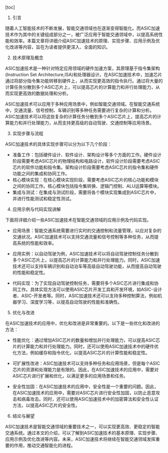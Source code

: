 
[toc]                    
                
                
1. 引言

随着人工智能技术的不断发展，智能交通领域也在逐渐变得智能化。而ASIC加速技术作为其中的关键组成部分之一，被广泛应用于智能交通领域中，以提高系统性能和效率。本篇文章将详细介绍ASIC加速技术的原理、实现步骤、应用示例及优化改进等内容，旨在为读者提供更深入、全面的知识。

2. 技术原理及概念

ASIC加速技术是一种针对特定应用领域的硬件加速方案，其原理基于指令集架构(Instruction Set Architecture,ISA)和处理器设计。在ASIC加速技术中，加速芯片通过将部分指令集功能转移到硬件上，从而实现更高效的指令执行。通过将大量的计算任务分散到多个ASIC芯片上，可以提高芯片的计算能力和并行处理能力，从而实现更高效的数据处理和分析。

ASIC加速技术可以应用于多种应用场景中，例如智能交通领域。在智能交通系统中，交通流量、信号控制、车辆识别等多种任务需要进行复杂的计算和分析。ASIC加速技术可以将这些复杂的计算任务分散到多个ASIC芯片上，提高芯片的计算能力和并行处理能力，从而支持更高级的自动驾驶、交通控制等应用场景。

3. 实现步骤与流程

ASIC加速技术的具体实现步骤可以分为以下几个阶段：

- 准备工作：包括硬件设计、软件设计、架构设计等多个方面的工作。硬件设计阶段需要考虑ASIC芯片的物理结构和电路设计，软件设计阶段需要考虑ASIC芯片的软件功能和指令集。架构设计阶段需要考虑ASIC芯片的指令集和硬件功能之间的集成和协同工作。
- 核心模块实现：在核心模块实现阶段，需要考虑ASIC芯片的核心功能和模块之间的协同工作。核心模块包括指令集转换、逻辑门控制、ALU运算等模块。
- 集成与测试：在集成与测试阶段，需要将各个模块实现集成到ASIC芯片中，并进行性能测试和稳定性测试。

4. 应用示例与代码实现讲解

下面将详细介绍一些ASIC加速技术在智能交通领域的应用示例及代码实现。

- 应用场景：智能交通系统需要进行实时的交通控制和流量管理，以应对复杂的交通状况。ASIC加速技术可以支持交通流量和信号控制等多种任务，从而提高系统的性能和效率。

- 应用实例：以自动驾驶为例，ASIC加速技术可以将自动驾驶控制任务分散到多个ASIC芯片上，以提高芯片的计算能力和并行处理能力。同时，ASIC加速技术还可以支持车辆识别和自动泊车等高级自动驾驶功能，从而提高自动驾驶的性能和稳定性。

- 代码实现：为了实现自动驾驶控制任务，需要将多个ASIC芯片进行集成和协同工作。具体实现方法可以使用ASIC芯片开发工具和开发环境，如ASIC-设计者、ASIC-开发者等。同时，ASIC加速技术还可以支持多种控制算法，例如机器学习、深度学习等，以提高自动驾驶的性能和准确性。

5. 优化与改进

在ASIC加速技术的应用中，优化和改进是非常重要的。以下是一些优化和改进的方法：

- 性能优化：通过增加ASIC芯片的数量和增加并行处理能力，可以提高ASIC芯片的计算能力和并行处理能力。同时，还可以使用ASIC加速技术中的硬件优化方法，例如缓存和指令优化，以提高ASIC芯片的计算性能和稳定性。

- 可扩展性改进：ASIC加速技术可以支持多种任务和应用场景，但是每个ASIC芯片的资源和处理能力是有限的。因此，在ASIC加速技术的应用中，需要对ASIC芯片进行扩展和优化，以满足更多的应用场景和任务。

- 安全性加固：在ASIC加速技术的应用中，安全性是一个重要的问题。因此，在ASIC加速技术的应用中，需要对ASIC芯片进行安全性加固，以防止恶意攻击和病毒攻击。同时，还可以使用ASIC加速技术中的加密算法和安全性认证方法，以提高ASIC芯片的安全性。

6. 结论与展望

ASIC加速技术是智能交通领域的重要技术之一，可以实现更高效、更稳定的智能交通系统。通过本文的介绍，可以了解到ASIC加速技术的基本原理、实现步骤、应用示例及优化改进等内容。未来，ASIC加速技术将继续在智能交通领域发挥重要的作用，推动交通智能化的进程。

